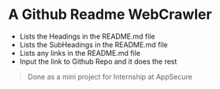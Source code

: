 # A Github Readme WebCrawler
- Lists the Headings in the README.md file
- Lists the SubHeadings in the README.md file
- Lists any links in the README.md file
- Input the link to Github Repo and it does the rest

> Done as a mini project for Internship at AppSecure
